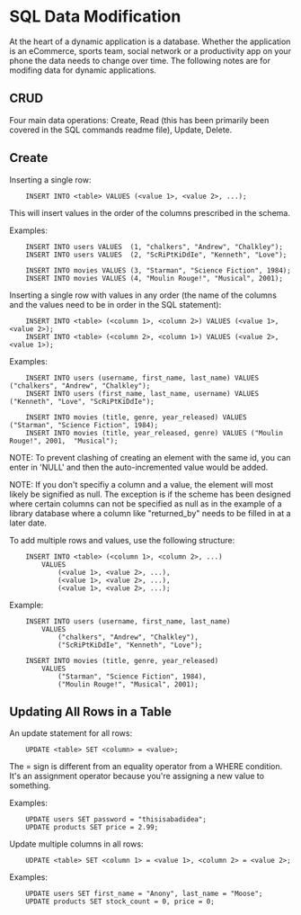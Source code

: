 # **SQL Data Modification**

At the heart of a dynamic application is a database. Whether the application is an eCommerce, sports team, social network or a productivity app on your phone the data needs to change over time.  The following notes are for modifing data for dynamic applications.

## **CRUD**

Four main data operations: Create, Read (this has been primarily been covered in the SQL commands readme file), Update, Delete.

## **Create**

Inserting a single row:

        INSERT INTO <table> VALUES (<value 1>, <value 2>, ...);

This will insert values in the order of the columns prescribed in the schema.

Examples:

        INSERT INTO users VALUES  (1, "chalkers", "Andrew", "Chalkley");
        INSERT INTO users VALUES  (2, "ScRiPtKiDdIe", "Kenneth", "Love");

        INSERT INTO movies VALUES (3, "Starman", "Science Fiction", 1984);
        INSERT INTO movies VALUES (4, "Moulin Rouge!", "Musical", 2001);

Inserting a single row with values in any order (the name of the columns and the values need to be in order in the SQL statement):

        INSERT INTO <table> (<column 1>, <column 2>) VALUES (<value 1>, <value 2>);
        INSERT INTO <table> (<column 2>, <column 1>) VALUES (<value 2>, <value 1>);

Examples:

        INSERT INTO users (username, first_name, last_name) VALUES ("chalkers", "Andrew", "Chalkley");
        INSERT INTO users (first_name, last_name, username) VALUES  ("Kenneth", "Love", "ScRiPtKiDdIe");

        INSERT INTO movies (title, genre, year_released) VALUES ("Starman", "Science Fiction", 1984);
        INSERT INTO movies (title, year_released, genre) VALUES ("Moulin Rouge!", 2001,  "Musical");

NOTE: To prevent clashing of creating an element with the same id, you can enter in 'NULL' and then the auto-incremented value would be added.

NOTE: If you don't specifiy a column and a value, the element will most likely be signified as null.  The exception is if the scheme has been designed where certain columns can not be specified as null as in the example of a library database where a column like "returned_by" needs to be filled in at a later date.

To add multiple rows and values, use the following structure:

        INSERT INTO <table> (<column 1>, <column 2>, ...)
            VALUES
                (<value 1>, <value 2>, ...),
                (<value 1>, <value 2>, ...),
                (<value 1>, <value 2>, ...);

Example:

        INSERT INTO users (username, first_name, last_name)
            VALUES
                ("chalkers", "Andrew", "Chalkley"),
                ("ScRiPtKiDdIe", "Kenneth", "Love");

        INSERT INTO movies (title, genre, year_released)
            VALUES
                ("Starman", "Science Fiction", 1984),
                ("Moulin Rouge!", "Musical", 2001);

## **Updating All Rows in a Table**

An update statement for all rows:

        UPDATE <table> SET <column> = <value>;

The = sign is different from an equality operator from a WHERE condition. It's an assignment operator because you're assigning a new value to something.

Examples:

        UPDATE users SET password = "thisisabadidea";
        UPDATE products SET price = 2.99;

Update multiple columns in all rows:

        UDPATE <table> SET <column 1> = <value 1>, <column 2> = <value 2>;

Examples:

        UPDATE users SET first_name = "Anony", last_name = "Moose";
        UPDATE products SET stock_count = 0, price = 0;